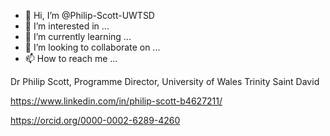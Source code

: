 - 👋 Hi, I’m @Philip-Scott-UWTSD
- 👀 I’m interested in ...
- 🌱 I’m currently learning ...
- 💞️ I’m looking to collaborate on ...
- 📫 How to reach me ...

Dr Philip Scott, Programme Director, University of Wales Trinity Saint David

https://www.linkedin.com/in/philip-scott-b4627211/

https://orcid.org/0000-0002-6289-4260


<!---
Philip-Scott-UWTSD/Philip-Scott-UWTSD is a ✨ special ✨ repository because its `README.md` (this file) appears on your GitHub profile.
You can click the Preview link to take a look at your changes.
--->
